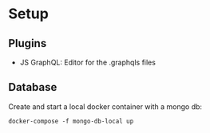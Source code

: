 # Setup

## Plugins

- JS GraphQL: Editor for the .graphqls files


## Database
Create and start a local docker container with a mongo db:

``docker-compose -f mongo-db-local up``

